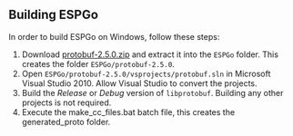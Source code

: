 Building ESPGo
-------------------

In order to build ESPGo on Windows, follow these steps:

1. Download [protobuf-2.5.0.zip](https://github.com/google/protobuf/releases/download/v2.5.0/protobuf-2.5.0.zip) and extract it into the `ESPGo` folder. This creates the folder `ESPGo/protobuf-2.5.0`.
2. Open `ESPGo/protobuf-2.5.0/vsprojects/protobuf.sln` in Microsoft Visual Studio 2010. Allow Visual Studio to convert the projects.
3. Build the *Release* or *Debug* version of `libprotobuf`. Building any other projects is not required.
4. Execute the make_cc_files.bat batch file, this creates the generated_proto folder.
